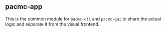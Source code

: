 ## pacmc-app

This is the common module for `pacmc-cli` and `pacmc-gui` to share the actual logic and separate it from the
visual frontend.
